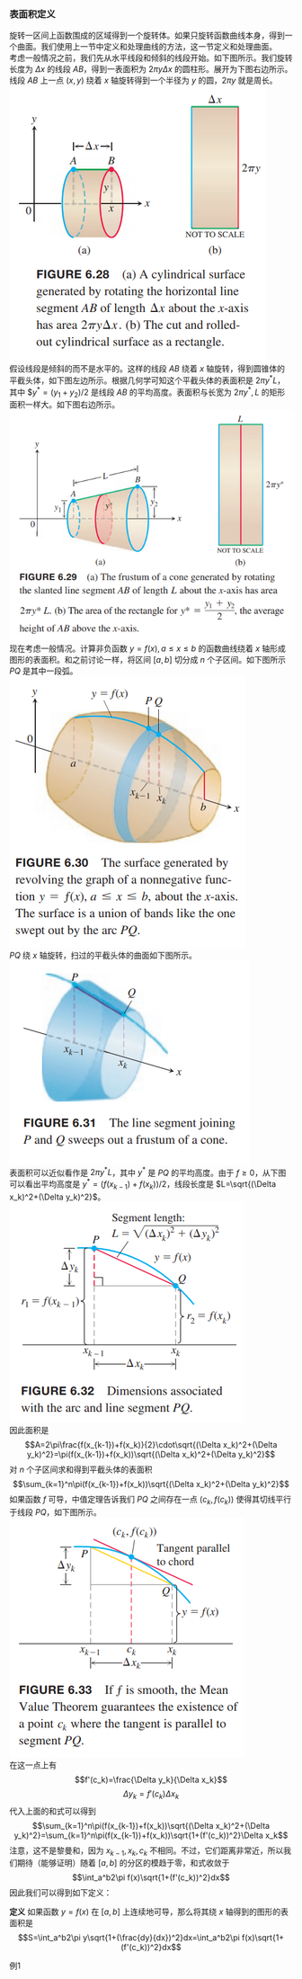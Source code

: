 ### 表面积定义
旋转一区间上函数围成的区域得到一个旋转体。如果只旋转函数曲线本身，得到一个曲面。我们使用上一节中定义和处理曲线的方法，这一节定义和处理曲面。  
考虑一般情况之前，我们先从水平线段和倾斜的线段开始。如下图所示。我们旋转长度为 $\Delta x$ 的线段 $AB$，得到一表面积为 $2\pi y\Delta x$ 的圆柱形。展开为下图右边所示。线段 $AB$ 上一点 $(x,y)$ 绕着 $x$ 轴旋转得到一个半径为 $y$ 的圆，$2\pi y$ 就是周长。  
![](040.010.png)  
假设线段是倾斜的而不是水平的。这样的线段 $AB$ 绕着 $x$ 轴旋转，得到圆锥体的平截头体，如下图左边所示。根据几何学可知这个平截头体的表面积是 $2\pi y^*L$，其中 $$y^*=(y_1+y_2)/2$ 是线段 $AB$ 的平均高度。表面积与长宽为 $2\pi y^*, L$ 的矩形面积一样大。如下图右边所示。  
![](040.020.png)  
现在考虑一般情况。计算非负函数 $y=f(x),a\leq x\leq b$ 的函数曲线绕着 $x$ 轴形成图形的表面积。和之前讨论一样，将区间 $[a,b]$ 切分成 $n$ 个子区间。如下图所示 $PQ$ 是其中一段弧。  
![](040.030.png)  
$PQ$ 绕 $x$ 轴旋转，扫过的平截头体的曲面如下图所示。  
![](040.041.png)  
表面积可以近似看作是 $2\pi y^*L$，其中 $y^*$ 是 $PQ$ 的平均高度。由于 $f\geq 0$，从下图可以看出平均高度是 $y^*=(f(x_{k-1})+f(x_k))/2$，线段长度是 $L=\sqrt{(\Delta x_k)^2+(\Delta y_k)^2}$。  
![](040.042.png)  
因此面积是
$$A=2\pi\frac{f(x_{k-1})+f(x_k)}{2}\cdot\sqrt{(\Delta x_k)^2+(\Delta y_k)^2}=\pi(f(x_{k-1})+f(x_k))\sqrt{(\Delta x_k)^2+(\Delta y_k)^2}$$
对 $n$ 个子区间求和得到平截头体的表面积
$$\sum_{k=1}^n\pi(f(x_{k-1})+f(x_k))\sqrt{(\Delta x_k)^2+(\Delta y_k)^2}$$
如果函数 $f$ 可导，中值定理告诉我们 $PQ$ 之间存在一点 $(c_k,f(c_k))$ 使得其切线平行于线段 $PQ$，如下图所示。  
![](040.050.png)  
在这一点上有
$$f'(c_k)=\frac{\Delta y_k}{\Delta x_k}$$
$$\Delta y_k=f'(c_k)\Delta x_k$$
代入上面的和式可以得到
$$\sum_{k=1}^n\pi(f(x_{k-1})+f(x_k))\sqrt{(\Delta x_k)^2+(\Delta y_k)^2}=\sum_{k=1}^n\pi(f(x_{k-1})+f(x_k))\sqrt{1+(f'(c_k))^2}\Delta x_k$$
注意，这不是黎曼和，因为 $x_{k-1},x_k,c_k$ 不相同。不过，它们距离非常近，所以我们期待（能够证明）随着 $[a,b]$ 的分区的模趋于零，和式收敛于
$$\int_a^b2\pi f(x)\sqrt{1+(f'(c_k))^2}dx$$
因此我们可以得到如下定义：

**定义** 如果函数 $y=f(x)$ 在 $[a,b]$ 上连续地可导，那么将其绕 $x$ 轴得到的图形的表面积是
$$S=\int_a^b2\pi y\sqrt{1+(\frac{dy}{dx})^2}dx=\int_a^b2\pi f(x)\sqrt{1+(f'(c_k))^2}dx$$

例1 
